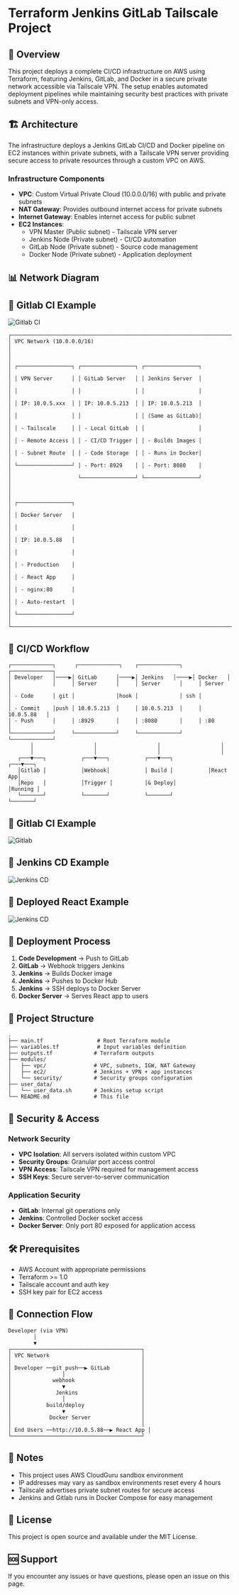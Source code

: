 # Terraform Jenkins GitLab Tailscale Project

## 🎯 Overview

This project deploys a complete CI/CD infrastructure on AWS using Terraform, featuring Jenkins, GitLab, and Docker in a secure private network accessible via Tailscale VPN. The setup enables automated deployment pipelines while maintaining security best practices with private subnets and VPN-only access.

## 🏗️ Architecture

The infrastructure deploys a Jenkins GitLab CI/CD and Docker pipeline on EC2 instances within private subnets, with a Tailscale VPN server providing secure access to private resources through a custom VPC on AWS.

### Infrastructure Components

- **VPC**: Custom Virtual Private Cloud (10.0.0.0/16) with public and private subnets
- **NAT Gateway**: Provides outbound internet access for private subnets
- **Internet Gateway**: Enables internet access for public subnet
- **EC2 Instances**:
  - VPN Master (Public subnet) - Tailscale VPN server
  - Jenkins Node (Private subnet) - CI/CD automation
  - GitLab Node (Private subnet) - Source code management
  - Docker Node (Private subnet) - Application deployment

## 📊 Network Diagram

## 🔄 Gitlab CI Example
![Gitlab CI](./diagram/network-diagram.png)

```
┌─────────────────────────────────────────────────────────────────────────────┐
│ VPC Network (10.0.0.0/16)                                                  │
│                                                                             │
│ ┌─────────────────┐ ┌─────────────────┐ ┌─────────────────┐               │
│ │ VPN Server      │ │ GitLab Server   │ │ Jenkins Server  │               │
│ │                 │ │                 │ │                 │               │
│ │ IP: 10.0.5.xxx  │ │ IP: 10.0.5.213  │ │ IP: 10.0.5.213  │               │
│ │                 │ │                 │ │ (Same as GitLab)│               │
│ │ - Tailscale     │ │ - Local GitLab  │ │                 │               │
│ │ - Remote Access │ │ - CI/CD Trigger │ │ - Builds Images │               │
│ │ - Subnet Route  │ │ - Code Storage  │ │ - Runs in Docker│               │
│ └─────────────────┘ │ - Port: 8929    │ │ - Port: 8080    │               │
│                     └─────────────────┘ └─────────────────┘               │
│                                                                             │
│ ┌─────────────────┐                                                         │
│ │ Docker Server   │                                                         │
│ │                 │                                                         │
│ │ IP: 10.0.5.88   │                                                         │
│ │                 │                                                         │
│ │ - Production    │                                                         │
│ │ - React App     │                                                         │
│ │ - nginx:80      │                                                         │
│ │ - Auto-restart  │                                                         │
│ └─────────────────┘                                                         │
└─────────────────────────────────────────────────────────────────────────────┘
```

## 🔄 CI/CD Workflow

```
┌─────────────┐      ┌─────────────┐    ┌─────────────┐     ┌─────────────┐
│ Developer   │────▶│ GitLab      │────▶│ Jenkins   │────▶│ Docker   │
│             │     │ Server      │     │ Server      │     │ Server      │
│ - Code      │ git │             │hook │             │ ssh │             │
│ - Commit    │push │ 10.0.5.213  │     │ 10.0.5.213  │     │ 10.0.5.88   │
│ - Push      │     │ :8929       │     │ :8080       │     │ :80         │
└─────────────┘     └─────────────┘     └─────────────┘     └─────────────┘
       │                   │                   │                   │
       │                   │                   │                   │
   ┌───▼───┐           ┌───▼───┐           ┌───▼───┐           ┌───▼───┐
   │Gitlab │           │Webhook│           │ Build │           │React App│
   │Repo   │           │Trigger │          │& Deploy│          │Running │
   └───────┘           └───────┘           └───────┘           └───────┘
```

## 🔄 Gitlab CI Example
![Gitlab](./diagram/Gitlab.png)



## 🔄 Jenkins CD Example
![Jenkins CD](./diagram/Jenkins-CD.png)

## 🔄 Deployed React Example
![Jenkins CD](./diagram/Deployed-React-App.png)

## 🚀 Deployment Process

1. **Code Development** → Push to GitLab
2. **GitLab** → Webhook triggers Jenkins
3. **Jenkins** → Builds Docker image
4. **Jenkins** → Pushes to Docker Hub
5. **Jenkins** → SSH deploys to Docker Server
6. **Docker Server** → Serves React app to users

## 📁 Project Structure

```
.
├── main.tf                 # Root Terraform module
├── variables.tf            # Input variables definition
├── outputs.tf             # Terraform outputs
├── modules/
│   ├── vpc/               # VPC, subnets, IGW, NAT Gateway
│   ├── ec2/               # Jenkins + VPN + app instances
│   └── security/          # Security groups configuration
├── user_data/
│   └── user_data.sh       # Jenkins setup script
└── README.md              # This file
```

## 🔐 Security & Access

### Network Security
- **VPC Isolation**: All servers isolated within custom VPC
- **Security Groups**: Granular port access control
- **VPN Access**: Tailscale VPN required for management access
- **SSH Keys**: Secure server-to-server communication

### Application Security
- **GitLab**: Internal git operations only
- **Jenkins**: Controlled Docker socket access
- **Docker Server**: Only port 80 exposed for application access

## 🛠️ Prerequisites

- AWS Account with appropriate permissions
- Terraform >= 1.0
- Tailscale account and auth key
- SSH key pair for EC2 access

## 🔌 Connection Flow

```
Developer (via VPN)
        │
        ▼
┌─────────────────────────────────────────┐
│ VPC Network                             │
│                                         │
│ Developer ──git push──▶ GitLab          │
│                │                        │
│             webhook                     │
│                ▼                        │
│              Jenkins                    │
│                │                        │
│           build/deploy                  │
│                ▼                        │
│            Docker Server                │
│                                         │
│ End Users ──http://10.0.5.88──▶ React App │
└─────────────────────────────────────────┘
```

## 📝 Notes

- This project uses AWS CloudGuru sandbox environment
- IP addresses may vary as sandbox environments reset every 4 hours
- Tailscale advertises private subnet routes for secure access
- Jenkins and Gitlab runs in Docker Compose for easy management

## 📄 License

This project is open source and available under the MIT License.

## 🆘 Support

If you encounter any issues or have questions, please open an issue on this page.

